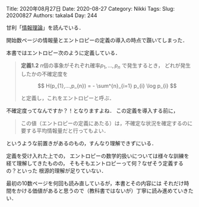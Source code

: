 ﻿Title: 2020年08月27日
Date: 2020-08-27
Category: Nikki
Tags: 
Slug: 20200827
Authors: takala4
Day: 244



甘利「[情報理論](https://amzn.to/3hzvCJx)」を読んでいる．


開始数ページの情報量とエントロピーの定義の導入の時点で躓いてしまった．


本書ではエントロピー次のように定義している．


> **定義1.2** $n$個の事象がそれぞれ確率$p_{1},...,p_{n}$ で発生するとき，
> どれが発生したかの不確定度を
>
> $$ H(p_{1},...,p_{n}) = - \sum^{n}_{i=1} p_{i} \log p_{i} $$
> 
> と定義し，これをエントロピーと呼ぶ．


不確定度ってなんですか？！となりますよね．
この定義を導入する前に，

> この値（エントロピーの定義にあたる）は，不確定な状況を確定するのに要する平均情報量だと行ってもよい．


というような前置きがあるのもの，すんなり理解できずにいる．


定義を受け入れた上での，
エントロピーの数学的扱いについては様々な訓練を経て理解してきたものの，
そもそもエントロピーって何？なぜそう定義するの？といった
根源的理解が足りていない．



最初の10数ページを何回も読み直しているが，本書とその内容には
それだけ時間をかける価値があると思うので（教科書ではないが）丁寧に読み進めていきたい．